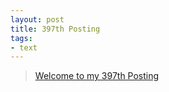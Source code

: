 ```yaml
---
layout: post
title: 397th Posting
tags: 
- text
---
```


> [Welcome to my 397th Posting](https://janghan-kor.tistory.com/1538)
